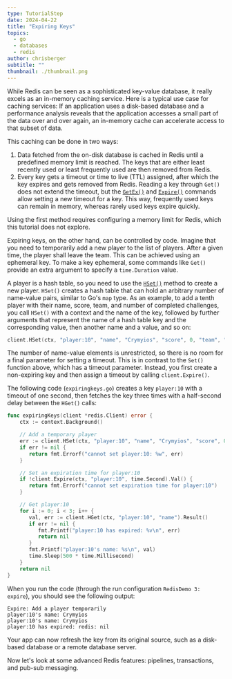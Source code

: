 ```yaml
---
type: TutorialStep
date: 2024-04-22
title: "Expiring Keys"
topics:
  - go
  - databases
  - redis
author: chrisberger
subtitle: ""
thumbnail: ./thumbnail.png
---
```


While Redis can be seen as a sophisticated key-value database, it really excels as an in-memory caching service. Here is a typical use case for caching services: If an application uses a disk-based database and a performance analysis reveals that the application accesses a small part of the data over and over again, an in-memory cache can accelerate access to that subset of data.

This caching can be done in two ways:

1. Data fetched from the on-disk database is cached in Redis until a predefined memory limit is reached. The keys that are either least recently used or least frequently used are then removed from Redis.
2. Every key gets a timeout or time to live (TTL) assigned, after which the key expires and gets removed from Redis. Reading a key through `Get()` does not extend the timeout, but the [`GetEx()`](https://pkg.go.dev/github.com/redis/go-redis/v9#Client.GetEx) and [`Expire()`](https://pkg.go.dev/github.com/redis/go-redis/v9#Client.Expire) commands allow setting a new timeout for a key. This way, frequently used keys can remain in memory, whereas rarely used keys expire quickly.

Using the first method requires configuring a memory limit for Redis, which this tutorial does not explore.

Expiring keys, on the other hand, can be controlled by code. Imagine that you need to temporarily add a new player to the list of players. After a given time, the player shall leave the team. This can be achieved using an ephemeral key. To make a key ephemeral, some commands like `Get()` provide an extra argument to specify a `time.Duration` value.

A player is a hash table, so you need to use the [`HSet()`](https://pkg.go.dev/github.com/redis/go-redis/v9#Client.HSet) method to create a new player. `HSet()` creates a hash table that can hold an arbitrary number of name-value pairs, similar to Go's `map` type. As an example, to add a tenth player with their name, score, team, and number of completed challenges, you call `HSet()` with a context and the name of the key, followed by further arguments that represent the name of a hash table key and the corresponding value, then another name and a value, and so on:

```go
client.HSet(ctx, "player:10", "name", "Crymyios", "score", 0, "team", "Knucklewimp", "challenges_completed", 0)
```

The number of name-value elements is unrestricted, so there is no room for a final parameter for setting a timeout. This is in contrast to the `Set()` function above, which has a timeout parameter. Instead, you first create a non-expiring key and then assign a timeout by calling `client.Expire()`.

The following code (`expiringkeys.go`) creates a key `player:10` with a timeout of one second, then fetches the key three times with a half-second delay between the `HGet()` calls:

```go
func expiringKeys(client *redis.Client) error {
    ctx := context.Background()

    // Add a temporary player
    err := client.HSet(ctx, "player:10", "name", "Crymyios", "score", 0, "team", "Knucklewimp", "challenges_completed", 0).Err()
    if err != nil {
       return fmt.Errorf("cannot set player:10: %w", err)
    }

    // Set an expiration time for player:10
    if !client.Expire(ctx, "player:10", time.Second).Val() {
       return fmt.Errorf("cannot set expiration time for player:10")
    }

    // Get player:10
    for i := 0; i < 3; i++ {
       val, err := client.HGet(ctx, "player:10", "name").Result()
       if err != nil {
          fmt.Printf("player:10 has expired: %v\n", err)
          return nil
       }
       fmt.Printf("player:10's name: %s\n", val)
       time.Sleep(500 * time.Millisecond)
    }
    return nil
}
```

When you run the code (through the run configuration `RedisDemo 3: expire`), you should see the following output:

```
Expire: Add a player temporarily
player:10's name: Crymyios
player:10's name: Crymyios
player:10 has expired: redis: nil
```

Your app can now refresh the key from its original source, such as a disk-based database or a remote database server.

Now let's look at some advanced Redis features: pipelines, transactions, and pub-sub messaging.
